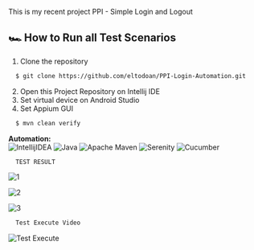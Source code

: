 This is my recent project PPI - Simple Login and Logout


## 🏎️ How to Run all Test Scenarios

1. Clone the repository
```bash
  $ git clone https://github.com/eltodoan/PPI-Login-Automation.git
```
2. Open  this Project Repository on Intellij IDE
3. Set virtual device on Android Studio
4. Set Appium GUI

```bash
  $ mvn clean verify
```

**Automation:**  
![IntellijIDEA](https://img.shields.io/badge/IntelliJIDEA-000000.svg?style=for-the-badge&logo=intellij-idea&logoColor=white)
![Java](https://img.shields.io/badge/java-%23ED8B00.svg?style=for-the-badge&logo=java&logoColor=white)
![Apache Maven](https://img.shields.io/badge/Apache%20Maven-C71A36?style=for-the-badge&logo=Apache%20Maven&logoColor=white)
![Serenity](https://img.shields.io/badge/-serenity-16a67a?style=for-the-badge&logo=serenity&logoColor=black)
![Cucumber](https://img.shields.io/badge/-cucumber-4bc47b?style=for-the-badge&logo=cucumber&logoColor=black)

```bash
  TEST RESULT
```
![1](https://github.com/eltodoan/PPI-Login-Automation/blob/master/1.png)

![2](https://github.com/eltodoan/PPI-Login-Automation/blob/master/2.png)

![3](https://github.com/eltodoan/PPI-Login-Automation/blob/master/3.png)

```bash
  Test Execute Video
```
![Test Execute](https://www.youtube.com/watch?v=el5ahZ9OsNQ)
